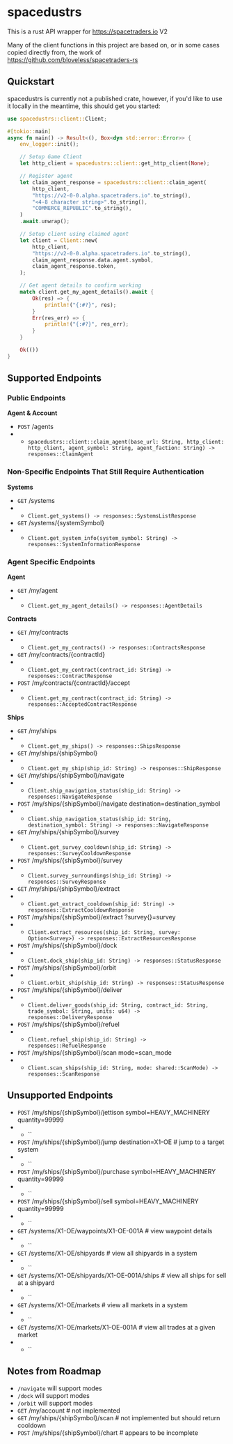# spacedustrs
This is a rust API wrapper for https://spacetraders.io V2

Many of the client functions in this project are based on, or in some cases copied directly from, the work of https://github.com/bloveless/spacetraders-rs

## Quickstart

spacedustrs is currently not a published crate, however, if you'd like to use it locally in the meantime, this should get you started:

```rust
use spacedustrs::client::Client;

#[tokio::main]
async fn main() -> Result<(), Box<dyn std::error::Error>> {
    env_logger::init();

    // Setup Game Client
    let http_client = spacedustrs::client::get_http_client(None);

    // Register agent
    let claim_agent_response = spacedustrs::client::claim_agent(
        http_client,
        "https://v2-0-0.alpha.spacetraders.io".to_string(),
        "<4-8 character string>".to_string(),
        "COMMERCE_REPUBLIC".to_string(),
    )
    .await.unwrap();

    // Setup client using claimed agent
    let client = Client::new(
        http_client,
        "https://v2-0-0.alpha.spacetraders.io".to_string(),
        claim_agent_response.data.agent.symbol,
        claim_agent_response.token,
    );

    // Get agent details to confirm working
    match client.get_my_agent_details().await {
        Ok(res) => {
            println!("{:#?}", res);
        }
        Err(res_err) => {
            println!("{:#?}", res_err);
        }
    }

    Ok(())
}
```

## Supported Endpoints

### Public Endpoints

**Agent & Account**

- `POST` /agents
- - `spacedustrs::client::claim_agent(base_url: String, http_client: http_client, agent_symbol: String, agent_faction: String) -> responses::ClaimAgent`

### Non-Specific Endpoints That Still Require Authentication

**Systems**

- `GET` /systems
- - `Client.get_systems() -> responses::SystemsListResponse`
- `GET` /systems/{systemSymbol}
- - `Client.get_system_info(system_symbol: String) -> responses::SystemInformationResponse`

### Agent Specific Endpoints

**Agent**

- `GET` /my/agent
- - `Client.get_my_agent_details() -> responses::AgentDetails`

**Contracts**

- `GET` /my/contracts
- - `Client.get_my_contracts() -> responses::ContractsResponse`
- `GET` /my/contracts/{contractId}
- - `Client.get_my_contract(contract_id: String) -> responses::ContractResponse`
- `POST` /my/contracts/{contractId}/accept
- - `Client.get_my_contract(contract_id: String) -> responses::AcceptedContractResponse`

**Ships**

- `GET` /my/ships
- - `Client.get_my_ships() -> responses::ShipsResponse`
- `GET` /my/ships/{shipSymbol}
- - `Client.get_my_ship(ship_id: String) -> responses::ShipResponse`
- `GET` /my/ships/{shipSymbol}/navigate
- - `Client.ship_navigation_status(ship_id: String) -> responses::NavigateResponse`
- `POST` /my/ships/{shipSymbol}/navigate destination=destination_symbol
- - `Client.ship_navigation_status(ship_id: String, destination_symbol: String) -> responses::NavigateResponse`
- `GET` /my/ships/{shipSymbol}/survey
- - `Client.get_survey_cooldown(ship_id: String) -> responses::SurveyCooldownResponse`
- `POST` /my/ships/{shipSymbol}/survey
- - `Client.survey_surroundings(ship_id: String) -> responses::SurveyResponse`
- `GET` /my/ships/{shipSymbol}/extract
- - `Client.get_extract_cooldown(ship_id: String) -> responses::ExtractCooldownResponse`
- `POST` /my/ships/{shipSymbol}/extract ?survey{}=survey
- - `Client.extract_resources(ship_id: String, survey: Option<Survey>) -> responses::ExtractResourcesResponse`
- `POST` /my/ships/{shipSymbol}/dock
- - `Client.dock_ship(ship_id: String) -> responses::StatusResponse`
- `POST` /my/ships/{shipSymbol}/orbit
- - `Client.orbit_ship(ship_id: String) -> responses::StatusResponse`
- `POST` /my/ships/{shipSymbol}/deliver
- - `Client.deliver_goods(ship_id: String, contract_id: String, trade_symbol: String, units: u64) -> responses::DeliveryResponse`
- `POST` /my/ships/{shipSymbol}/refuel
- - `Client.refuel_ship(ship_id: String) -> responses::RefuelResponse`
- `POST` /my/ships/{shipSymbol}/scan mode=scan_mode
- - `Client.scan_ships(ship_id: String, mode: shared::ScanMode) -> responses::ScanResponse`

## Unsupported Endpoints

- `POST` /my/ships/{shipSymbol}/jettison symbol=HEAVY_MACHINERY quantity=99999
- - ``
- `POST` /my/ships/{shipSymbol}/jump destination=X1-OE # jump to a target system
- - ``
- `POST` /my/ships/{shipSymbol}/purchase symbol=HEAVY_MACHINERY quantity=99999
- - ``
- `POST` /my/ships/{shipSymbol}/sell symbol=HEAVY_MACHINERY quantity=99999
- - ``
- `GET` /systems/X1-OE/waypoints/X1-OE-001A # view waypoint details
- - ``
- `GET` /systems/X1-OE/shipyards # view all shipyards in a system
- - ``
- `GET` /systems/X1-OE/shipyards/X1-OE-001A/ships # view all ships for sell at a shipyard
- - ``
- `GET` /systems/X1-OE/markets # view all markets in a system
- - ``
- `GET` /systems/X1-OE/markets/X1-OE-001A # view all trades at a given market
- - ``

## Notes from Roadmap

- `/navigate` will support modes
- `/dock` will support modes
- `/orbit` will support modes
- `GET` /my/account # not implemented
- `GET` /my/ships/{shipSymbol}/scan # not implemented but should return cooldown
- `POST` /my/ships/{shipSymbol}/chart # appears to be incomplete
